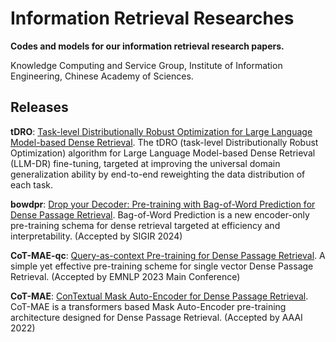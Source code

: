 # Information Retrieval Researches
**Codes and models for our information retrieval research papers.**

Knowledge Computing and Service Group, Institute of Information Engineering, Chinese Academy of Sciences. 


## Releases
**tDRO**: [Task-level Distributionally Robust Optimization for Large Language Model-based Dense Retrieval](https://arxiv.org/abs/2408.10613). The tDRO (task-level Distributionally Robust Optimization) algorithm for Large Language Model-based Dense Retrieval (LLM-DR) fine-tuning, targeted at improving the universal domain generalization ability by end-to-end reweighting the data distribution of each task.

**bowdpr**: [Drop your Decoder: Pre-training with Bag-of-Word Prediction for Dense Passage Retrieval](https://arxiv.org/abs/2401.11248). Bag-of-Word Prediction is a new encoder-only pre-training schema for dense retrieval targeted at efficiency and interpretability.  (Accepted by SIGIR 2024)

**CoT-MAE-qc**: [Query-as-context Pre-training for Dense Passage Retrieval](https://arxiv.org/abs/2212.09598). A simple yet effective pre-training scheme for single vector Dense Passage Retrieval. (Accepted by EMNLP 2023 Main Conference)

**CoT-MAE**: [ConTextual Mask Auto-Encoder for Dense Passage Retrieval](https://arxiv.org/abs/2208.07670). CoT-MAE is a transformers based Mask Auto-Encoder pre-training architecture designed for Dense Passage Retrieval. (Accepted by AAAI 2022)
